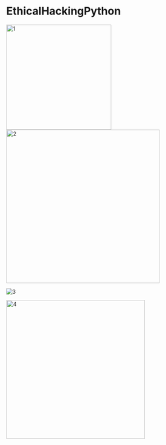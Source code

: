 # EthicalHackingPython

<img width="278" alt="1" src="https://user-images.githubusercontent.com/58844165/166672922-71e30d35-85a5-4085-a141-f6b2b6bcf337.png">

<img width="406" alt="2" src="https://user-images.githubusercontent.com/58844165/166672941-aa94d296-1177-426f-ac3c-74d4c2110ecf.png">

![3](https://user-images.githubusercontent.com/58844165/166672958-c0d9da47-fac3-48d7-8417-6d4dd5ad0d58.jpg)

<img width="367" alt="4" src="https://user-images.githubusercontent.com/58844165/166672974-fa6193a3-0f6e-4664-89ab-347fe8972a0f.png">
